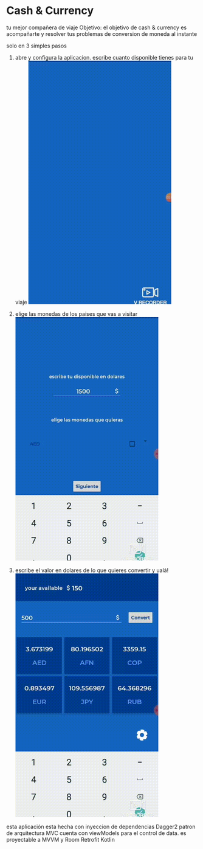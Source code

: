 # Cash & Currency
tu mejor compañera de viaje
Objetivo:
el objetivo de cash & currency es acompañarte y resolver tus problemas de conversion de moneda al instante

solo en 3 simples pasos
1. abre y configura la aplicacion. 
    escribe cuanto disponible tienes para tu viaje
![](configura.gif)

2. elige las monedas de los paises que vas a visitar
![](busca_tus_monedas.gif)

3. escribe el valor en dolares de lo que quieres convertir y ualá!
![](convierte.gif)

esta aplicación esta hecha con 
inyeccion de dependencias Dagger2
patron de arquitectura MVC cuenta con viewModels para el control de data. 
es proyectable a MVVM y Room
Retrofit
Kotlin

